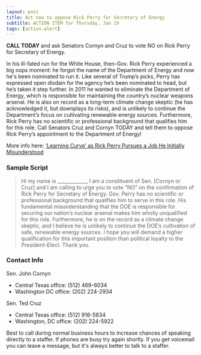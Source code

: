 ```yaml
---
layout: post
title: Act now to oppose Rick Perry for Secretary of Energy
subtitle: ACTION ITEM for Thursday, Jan 19
tags: [action-alert]
---
```


**CALL TODAY** and ask Senators Cornyn and Cruz to vote NO on Rick Perry for Secretary of Energy.

In his ill-fated run for the White House, then-Gov. Rick Perry experienced a big oops moment: he forgot the name of the Department of Energy and now he's been nominated to run it. Like several of Trump’s picks, Perry has expressed open disdain for the agency he’s been nominated to head, but he’s taken it step further. In 2011 he wanted to eliminate the Department of Energy, which is responsible for maintaining the country’s nuclear weapons arsenal. He is also on record as a long-term climate change skeptic (he has acknowledged it, but downplays its risks), and is unlikely to continue the Department’s focus on cultivating renewable energy sources. Furthermore, Rick Perry has no scientific or professional background that qualifies him for this role. Call Senators Cruz and Cornyn TODAY and tell them to oppose Rick Perry’s appointment to the Department of Energy!


More info here: [‘Learning Curve’ as Rick Perry Pursues a Job He Initially Misunderstood](https://www.nytimes.com/2017/01/18/us/politics/rick-perry-energy-secretary-donald-trump.html)


### Sample Script

> Hi my name is ____________, I am a constituent of Sen. [Cornyn or Cruz] and I am calling to urge you to vote “NO” on the confirmation of Rick Perry for Secretary of Energy. Gov. Perry has no scientific or professional background that qualifies him to serve in this role. His fundamental misunderstanding that the DOE is responsible for securing our nation’s nuclear arsenal makes him wholly unqualified for this role. Furthermore, he is on the record as a climate change skeptic, and I believe he is unlikely to continue the DOE’s cultivation of safe, renewable energy sources. I hope you will demand a higher qualification for this important position than political loyalty to the President-Elect. Thank you.


### Contact Info

Sen. John Cornyn

* Central Texas office: (512) 469-6034
* Washington DC office: (202) 224-2934

Sen. Ted Cruz

* Central Texas office: (512) 916-5834
* Washington, DC office: (202) 224-5922

Best to call during normal business hours to increase chances of speaking
directly to a staffer. If phones are busy try again shortly. If you get
voicemail you can leave a message, but it's always better to talk to
a staffer.

